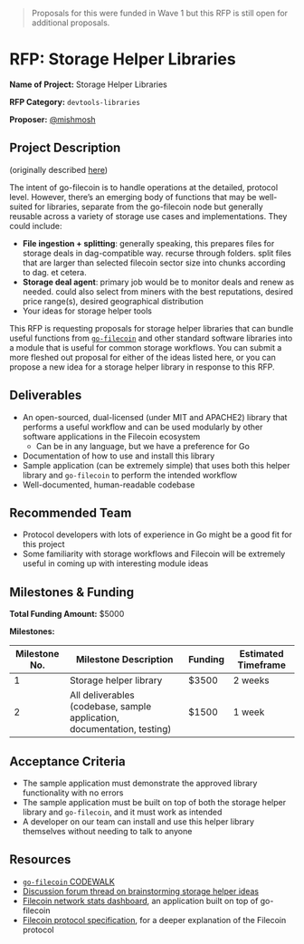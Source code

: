 > Proposals for this were funded in Wave 1 but this RFP is still open for additional proposals.

# RFP: Storage Helper Libraries

**Name of Project:** Storage Helper Libraries

**RFP Category:** `devtools-libraries`

**Proposer:** [@mishmosh](https://github.com/mishmosh)

## Project Description

(originally described [here](https://discuss.filecoin.io/t/brainstorming-storage-helpers/423))

The intent of go-filecoin is to handle operations at the detailed, protocol level. However, there’s an emerging body of functions that may be well-suited for libraries, separate from the go-filecoin node but generally reusable across a variety of storage use cases and implementations. They could include:
- **File ingestion + splitting**: generally speaking, this prepares files for storage deals in dag-compatible way. recurse through folders. split files that are larger than selected filecoin sector size into chunks according to dag. et cetera.
- **Storage deal agent**: primary job would be to monitor deals and renew as needed. could also select from miners with the best reputations, desired price range(s), desired geographical distribution
- Your ideas for storage helper tools

This RFP is requesting proposals for storage helper libraries that can bundle useful functions from [`go-filecoin`](https://github.com/filecoin-project/go-filecoin/) and other standard software libraries into a module that is useful for common storage workflows. You can submit a more fleshed out proposal for either of the ideas listed here, or you can propose a new idea for a storage helper library in response to this RFP.

## Deliverables

- An open-sourced, dual-licensed (under MIT and APACHE2) library that performs a useful workflow and can be used modularly by other software applications in the Filecoin ecosystem
	- Can be in any language, but we have a preference for Go
- Documentation of how to use and install this library
- Sample application (can be extremely simple) that uses both this helper library and `go-filecoin` to perform the intended workflow
- Well-documented, human-readable codebase

## Recommended Team

- Protocol developers with lots of experience in Go might be a good fit for this project
- Some familiarity with storage workflows and Filecoin will be extremely useful in coming up with interesting module ideas

## Milestones & Funding

**Total Funding Amount:** $5000

**Milestones:** 

| Milestone No. | Milestone Description | Funding | Estimated Timeframe |
| --- | --- | --- | --- |
| 1 | Storage helper library | $3500 | 2 weeks |
| 2 | All deliverables (codebase, sample application, documentation, testing) | $1500 | 1 week |

## Acceptance Criteria

- The sample application must demonstrate the approved library functionality with no errors
- The sample application must be built on top of both the storage helper library and `go-filecoin`, and it must work as intended
- A developer on our team can install and use this helper library themselves without needing to talk to anyone

## Resources

- [`go-filecoin` CODEWALK](https://github.com/filecoin-project/go-filecoin/blob/master/CODEWALK.md)
- [Discussion forum thread on brainstorming storage helper ideas](https://discuss.filecoin.io/t/brainstorming-storage-helpers/423)
- [Filecoin network stats dashboard](https://github.com/filecoin-project/filecoin-network-stats/), an application built on top of go-filecoin
- [Filecoin protocol specification](https://github.com/filecoin-project/specs/), for a deeper explanation of the Filecoin protocol
